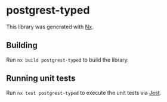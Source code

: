 # postgrest-typed

This library was generated with [Nx](https://nx.dev).

## Building

Run `nx build postgrest-typed` to build the library.

## Running unit tests

Run `nx test postgrest-typed` to execute the unit tests via [Jest](https://jestjs.io).
